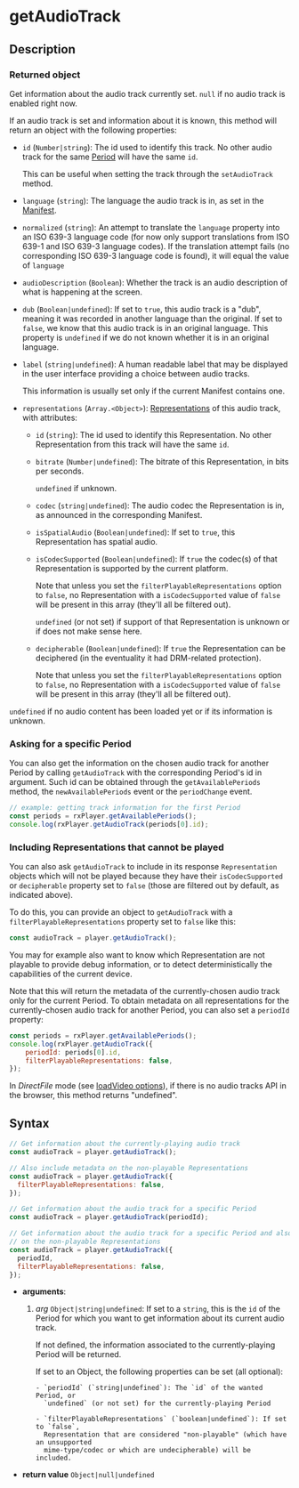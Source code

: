 # getAudioTrack

## Description

### Returned object

Get information about the audio track currently set. `null` if no audio track is enabled
right now.

If an audio track is set and information about it is known, this method will return an
object with the following properties:

- `id` (`Number|string`): The id used to identify this track. No other audio track for the
  same [Period](../../Getting_Started/Glossary.md#period) will have the same `id`.

  This can be useful when setting the track through the `setAudioTrack` method.

- `language` (`string`): The language the audio track is in, as set in the
  [Manifest](../../Getting_Started/Glossary.md#manifest).

- `normalized` (`string`): An attempt to translate the `language` property into an ISO
  639-3 language code (for now only support translations from ISO 639-1 and ISO 639-3
  language codes). If the translation attempt fails (no corresponding ISO 639-3 language
  code is found), it will equal the value of `language`

- `audioDescription` (`Boolean`): Whether the track is an audio description of what is
  happening at the screen.

- `dub` (`Boolean|undefined`): If set to `true`, this audio track is a "dub", meaning it
  was recorded in another language than the original. If set to `false`, we know that this
  audio track is in an original language. This property is `undefined` if we do not known
  whether it is in an original language.

- `label` (`string|undefined`): A human readable label that may be displayed in the user
  interface providing a choice between audio tracks.

  This information is usually set only if the current Manifest contains one.

- `representations` (`Array.<Object>`):
  [Representations](../../Getting_Started/Glossary.md#representation) of this audio track,
  with attributes:

  - `id` (`string`): The id used to identify this Representation. No other Representation
    from this track will have the same `id`.

  - `bitrate` (`Number|undefined`): The bitrate of this Representation, in bits per
    seconds.

    `undefined` if unknown.

  - `codec` (`string|undefined`): The audio codec the Representation is in, as announced
    in the corresponding Manifest.

  - `isSpatialAudio` (`Boolean|undefined`): If set to `true`, this Representation has
    spatial audio.

  - `isCodecSupported` (`Boolean|undefined`): If `true` the codec(s) of that
    Representation is supported by the current platform.

    Note that unless you set the `filterPlayableRepresentations` option to `false`, no
    Representation with a `isCodecSupported` value of `false` will be present in this
    array (they'll all be filtered out).

    `undefined` (or not set) if support of that Representation is unknown or if does not
    make sense here.

  - `decipherable` (`Boolean|undefined`): If `true` the Representation can be deciphered
    (in the eventuality it had DRM-related protection).

    Note that unless you set the `filterPlayableRepresentations` option to `false`, no
    Representation with a `isCodecSupported` value of `false` will be present in this
    array (they'll all be filtered out).

`undefined` if no audio content has been loaded yet or if its information is unknown.

### Asking for a specific Period

You can also get the information on the chosen audio track for another Period by calling
`getAudioTrack` with the corresponding Period's id in argument. Such id can be obtained
through the `getAvailablePeriods` method, the `newAvailablePeriods` event or the
`periodChange` event.

```js
// example: getting track information for the first Period
const periods = rxPlayer.getAvailablePeriods();
console.log(rxPlayer.getAudioTrack(periods[0].id);
```

### Including Representations that cannot be played

You can also ask `getAudioTrack` to include in its response `Representation` objects which
will not be played because they have their `isCodecSupported` or `decipherable` property
set to `false` (those are filtered out by default, as indicated above).

To do this, you can provide an object to `getAudioTrack` with a
`filterPlayableRepresentations` property set to `false` like this:

```js
const audioTrack = player.getAudioTrack();
```

You may for example also want to know which Representation are not playable to provide
debug information, or to detect deterministically the capabilities of the current device.

Note that this will return the metadata of the currently-chosen audio track only for the
current Period. To obtain metadata on all representations for the currently-chosen audio
track for another Period, you can also set a `periodId` property:

```js
const periods = rxPlayer.getAvailablePeriods();
console.log(rxPlayer.getAudioTrack({
    periodId: periods[0].id,
    filterPlayableRepresentations: false,
});
```

<div class="warning">
In <i>DirectFile</i> mode (see <a
href="../Loading_a_Content.md#transport">loadVideo options</a>), if there is no
audio tracks API in the browser, this method returns "undefined".
</div>

## Syntax

```js
// Get information about the currently-playing audio track
const audioTrack = player.getAudioTrack();

// Also include metadata on the non-playable Representations
const audioTrack = player.getAudioTrack({
  filterPlayableRepresentations: false,
});

// Get information about the audio track for a specific Period
const audioTrack = player.getAudioTrack(periodId);

// Get information about the audio track for a specific Period and also include metadata
// on the non-playable Representations
const audioTrack = player.getAudioTrack({
  periodId,
  filterPlayableRepresentations: false,
});
```

- **arguments**:

  1.  _arg_ `Object|string|undefined`: If set to a `string`, this is the `id` of the
      Period for which you want to get information about its current audio track.

      If not defined, the information associated to the currently-playing Period will be
      returned.

      If set to an Object, the following properties can be set (all optional):

          - `periodId` (`string|undefined`): The `id` of the wanted Period, or
            `undefined` (or not set) for the currently-playing Period

          - `filterPlayableRepresentations` (`boolean|undefined`): If set to `false`,
            Representation that are considered "non-playable" (which have an unsupported
            mime-type/codec or which are undecipherable) will be included.

- **return value** `Object|null|undefined`
